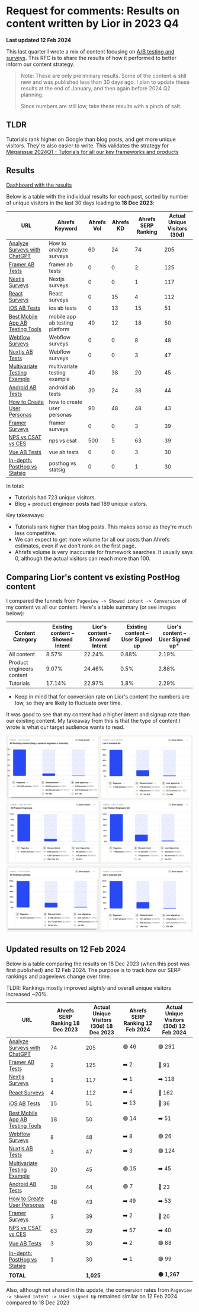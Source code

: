 # Request for comments: Results on content written by Lior in 2023 Q4

**Last updated 12 Feb 2024**

This last quarter I wrote a mix of content focusing on [A/B testing and surveys](https://github.com/PostHog/posthog.com/issues/7141). This RFC is to share the results of how it performed to better inform our content strategy.

> Note: These are only preliminary results. Some of the content is still new and was published less than 30 days ago. I plan to update these results at the end of January, and then again before 2024 Q2 planning. 
> 
> Since numbers are still low, take these results with a pinch of salt.

## TLDR

Tutorials rank higher on Google than blog posts, and get more unique visitors. They're also easier to write. This validates the strategy for [Megaissue 2024Q1 - Tutorials for all our key frameworks and products](https://github.com/PostHog/posthog.com/issues/7310) 

## Results

[Dashboard with the results](https://us.posthog.com/dashboard/119652)

Below is a table with the individual results for each post, sorted by number of unique visitors in the last 30 days leading to **18 Dec 2023**:

| URL | Ahrefs Keyword | Ahrefs Vol | Ahrefs KD | Ahrefs SERP Ranking | Actual Unique Visitors (30d) |
| --- | -------------- | ---------- | --------- | ------------ | ---------------------- |
| [Analyze Surveys with ChatGPT](https://posthog.com/tutorials/analyze-surveys-with-chatgpt) | How to analyze surveys | 60 | 24 | 74 | 205 |
| [Framer AB Tests](https://posthog.com/tutorials/framer-ab-tests) | framer ab tests | 0 | 0 | 2 | 125 |
| [Nextjs Surveys](https://posthog.com/tutorials/nextjs-surveys) | Nextjs surveys | 0 | 0 | 1 | 117 |
| [React Surveys](https://posthog.com/tutorials/react-surveys) | React surveys | 0 | 15 | 4 | 112 |
| [iOS AB Tests](https://posthog.com/tutorials/ios-ab-tests) | ios ab tests | 0 | 13 | 15 | 51 |
| [Best Mobile App AB Testing Tools](https://posthog.com/blog/best-mobile-app-ab-testing-tools) | mobile app ab testing platform | 40 | 12 | 18 | 50 |
| [Webflow Surveys](https://posthog.com/tutorials/webflow-surveys) | Webflow surveys | 0 | 0 | 8 | 48 |
| [Nuxtjs AB Tests](https://posthog.com/tutorials/nuxtjs-ab-tests) | Webflow surveys | 0 | 0 | 3 | 47 |
| [Multivariate Testing Example](https://posthog.com/product-engineers/what-is-multivariate-testing-examples) | multivariate testing example | 40 | 38 | 20 | 45 |
| [Android AB Tests](https://posthog.com/tutorials/android-ab-tests) | android ab tests | 30 | 24 | 38 | 44 |
| [How to Create User Personas](https://posthog.com/product-engineers/how-to-create-user-personas) | how to create user personas | 90 | 48 | 48 | 43 |
| [Framer Surveys](https://posthog.com/tutorials/framer-surveys) | framer surveys | 0 | 0 | 3 | 39 |
| [NPS vs CSAT vs CES](https://posthog.com/tutorials/nps-vs-csat-vs-ces) | nps vs csat | 500 | 5 | 63 | 39 |
| [Vue AB Tests](https://posthog.com/tutorials/vue-ab-tests) | vue ab tests | 0 | 0 | 3 | 30 |
| [In-depth: PostHog vs Statsig](https://posthog.com/blog/posthog-vs-statsig) | posthog vs statsig | 0 | 0 | 1 | 30 |

In total:
- Tutorials had 723 unique visitors.
- Blog + product engineer posts had 189 unique vistors.

Key takeaways:
- Tutorials rank higher than blog posts. This makes sense as they're much less competitive.
- We can expect to get more volume for all our posts than Ahrefs estimates, even if we don't rank on the first page.
- Ahrefs volume is very inaccurate for framework searches. It usually says 0, although the actual visitors can reach more than 100.
  
## Comparing Lior's content vs existing PostHog content

I compared the funnels from `Pageview -> Showed intent -> Conversion` of my content vs all our content. Here's a table summary (or see images below):

| Content Category | Existing content – Showed Intent | Lior's content – Showed Intent | Existing content – User Signed up | Lior's content – User Signed up* |
| ---------------- | -------------------------------- | ------------------------------ | --------------------------------- | --------------------------------- |
| All content      | 8.57%                            | 22.24%                         | 0.88%                             | 2.19%                             |
| Product engineers content | 9.07%                  | 24.46%                         | 0.5%                              | 2.88%                             |
| Tutorials        | 17.14%                           | 22.97%                         | 1.8%                              | 2.29%                             |


* Keep in mind that for conversion rate on Lior's content the numbers are low, so they are likely to fluctuate over time.

It was good to see that my content had a higher intent and signup rate than our existing content. My takeaway from this is that the type of content I wrote is what our target audience wants to read.

![Funnels - all content vs Lior](../images/2023-12-18-lior-2023-q4-content-results/all-content-vs-lior.png)
![Funnel - product engineers vs Lior](../images/2023-12-18-lior-2023-q4-content-results/all-product-engineers-vs-lior.png)
![Funnel - tutorials vs Lior](../images/2023-12-18-lior-2023-q4-content-results/all-tutorials-vs-lior.png)

## Updated results on 12 Feb 2024

Below is a table comparing the results on 18 Dec 2023 (when this post was first published) and 12 Feb 2024. The purpose is to track how our SERP rankings and pageviews change over time.

TLDR: Rankings mostly improved *slightly* and overall unique visitors increased ~20%.

| URL | Ahrefs SERP Ranking 18 Dec 2023 | Actual Unique Visitors (30d) 18 Dec 2023 | Ahrefs SERP Ranking 12 Feb 2024 | Actual Unique Visitors (30d) 12 Feb 2024 |
| --- | ------------------- | --------------------------- |  --------------------------- |  --------------------------- |
| [Analyze Surveys with ChatGPT](https://posthog.com/tutorials/analyze-surveys-with-chatgpt) | 74 | 205 | 🟢 46 | 🟢 291 |
| [Framer AB Tests](https://posthog.com/tutorials/framer-ab-tests) | 2 | 125 | ➡️ 2 | 🔴 91 |
| [Nextjs Surveys](https://posthog.com/tutorials/nextjs-surveys) | 1 | 117 | ➡️ 1 | ➡️ 118 |
| [React Surveys](https://posthog.com/tutorials/react-surveys) | 4 | 112 | ➡️ 4 | 🔴 162 |
| [iOS AB Tests](https://posthog.com/tutorials/ios-ab-tests) | 15 | 51 | ➡️ 13 | 🔴 36 |
| [Best Mobile App AB Testing Tools](https://posthog.com/blog/best-mobile-app-ab-testing-tools) | 18 | 50 | 🟢 14 | ➡️ 51 |
| [Webflow Surveys](https://posthog.com/tutorials/webflow-surveys) | 8 | 48 | ➡️ 8 | 🟢 26 |
| [Nuxtjs AB Tests](https://posthog.com/tutorials/nuxtjs-ab-tests) | 3 | 47 | ➡️ 3 | 🟢 124 |
| [Multivariate Testing Example](https://posthog.com/product-engineers/what-is-multivariate-testing-examples) | 20 | 45 | 🟢 15 | ➡️ 45 |
| [Android AB Tests](https://posthog.com/tutorials/android-ab-tests) | 38 | 44 | 🟢 7 | 🔴 23 |
| [How to Create User Personas](https://posthog.com/product-engineers/how-to-create-user-personas) | 48 | 43 | ➡️ 49 | ➡️ 53 |
| [Framer Surveys](https://posthog.com/tutorials/framer-surveys) | 3 | 39 | ➡️ 2 | 🔴 20 |
| [NPS vs CSAT vs CES](https://posthog.com/tutorials/nps-vs-csat-vs-ces) | 63 | 39 | ➡️ 57 | ➡️ 40 |
| [Vue AB Tests](https://posthog.com/tutorials/vue-ab-tests) | 3 | 30 | ➡️ 2 | 🟢 88 |
| [In-depth: PostHog vs Statsig](https://posthog.com/blog/posthog-vs-statsig) | 1 | 30 | ➡️ 1 | 🟢 99 |
| **TOTAL** |  | **1,025** |  | **🟢 1,267**

Also, although not shared in this update, the conversion rates from `Pageview -> Showed Intent -> User Signed Up` remained similar on 12 Feb 2024 compared to 18 Dec 2023